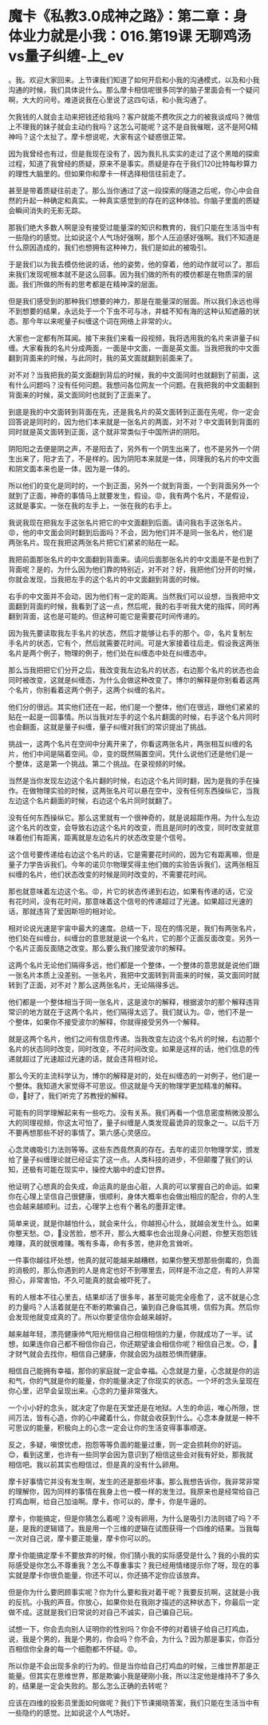 # 魔卡《私教3.0成神之路》：第二章：身体业力就是小我：016.第19课 无聊鸡汤vs量子纠缠-上_ev

。我。欢迎大家回来。上节课我们知道了如何开启和小我的沟通模式，以及和小我沟通的时候，我们具体说什么。那么摩卡相信呢很多同学的脑子里面会有一个疑问啊，大大的问号。难道说我在心里说了这四句话，和小我沟通了。

欠我钱的人就会主动来把钱还给我吗？客户就能不费吹灰之力的被我谈成吗？微信上不理我的妹子就会主动约我吗？这怎么可能呢？这不是自我催眠，这不是阿Q精神吗？这个太扯了。摩卡想说呢，大家有这个疑惑很正常。

因为我曾经也有过，但是我现在没有了，因为我扎扎实实的走过了这个黑暗的探索过程，知道了我曾经的质疑，原来不是事实。质疑是存在于我们120比特每秒算力的理性大脑里的。但如果你和摩卡一样选择相信往前走了。

甚至是带着质疑往前走了。那么当你通过了这一段探索的隧道之后呢，你心中会自然的升起一种确定和真实。一种真实感觉到的存在的这种体验。你脑子里面的质疑会瞬间消失的无影无踪。

那我们绝大多数人啊是没有接受过能量深的知识和教育的，我们只能在生活当中有一些隐约的感觉。比如说这个人气场好强啊，那个人压迫感好强啊。我们不知道是什么原因造成的，我们也想拥有这种神力，我们是如此的被吸引。

于是我们以为我去模仿他说的话，他的姿势，他的穿着，他的动作就可以了。那后来我们发现呢根本就不是这么回事。因为我们做的所有的模仿都是在物质深的层面。我们所做的所有的思考都是在精神深的层面。

但是我们感受到的那种我们想要的神力，那是在能量深的层面。所以我们永远也得不到想要的结果，永远处于一个下虫不可与冰，井蛙不知有海的这种认知遮蔽的状态。那今年以来呢量子纠缠这个词在网络上非常的火。

大家也一定都有所耳闻。接下来我们来看一段视频，我将选用我的名片来讲量子纠缠。大家看我的名片分成两面，一面是中文面，一面是英文面。当我把我的中文面翻到背面来的时候，与此同时，我的英文面就翻到前面来了。

对不对？当我把我的英文面翻到背后的时候，我的中文面同时也就翻到了前面，这有什么问题吗？没有任何问题。我想问各位网友一个问题。在我把我的中文面翻到背面来的时候，英文面同时也就到了正面来了。

到底是我的中文面转到背面在先，还是我名片的英文面转到正面在先呢，你一定会回答说是同时的，因为他们本来就是一张名片的两面，对不对？中文面转到背面的同时就是英文面转到正面，这个就非常类似于中国所讲的阴阳。

阴阳阳之去便是阴之声，不是阳去了，另外有一个阴生出来了，也不是另外一个阴生出来了，阳才去了，不是样的。因为阴阳本来就是一体，同理我的名片的中文面和阴文面本来也是一体，因为是一体的。

所以他们的变化是同时的，一个到正面，另外一个就到背面，一个到背面另外一个就到了正面，神奇的事情马上就要发生，假设。😡，我有两个名片，不是假设，这就是事实。一张在我的左手上，一张在我的右手上。

我说我现在把我左手这张名片把它的中文面翻到后面。请问我右手这张名片。😡，他的中文面会同时翻到后面吗？不会，因为他们并不是同一张名片，他们是两张名片。现在我把这两张名片把它们紧紧的贴在一起。

我把前面那张名片的中文面翻到背面来。请问后面那张名片的中文面是不是也到了背面呢？是的，为什么因为他们靠的特别近，对不对？好，我把他们分开的时候，你就会发现，当我把左手的这个名片的中文面翻到背面的时候。

右手的中文面并不会动，因为他们有一定的距离。当然我们可以设想，当我把中文面翻到背面的时候，我看到了这一点，然后呢，我的右手听我大佬的指挥，同时再翻到背面，这也是可能的。但这种可能它是需要花时间传递的。

因为我先要读取我左手名片的状态，然后才能够让右手的那个。😡，名片复制左手名片的状态，它有个，然后就需要花时间。可是大家接着往后走。假设我这两张名片是两个例子，物理的例子，他们处在纠缠态中处在纠缠态中。

那么当我把把它们分开之后，我改变我左边名片的状态，右边那个名片的状态也会同时被改变，这就是纠缠态，为什么会做这种改变了。博尔的解释是你别看着这两个名片，你别看着这两个例子，这两个纠缠的名片。

他们分的很远。其实他们还在一起，他们是一个整体，他们在很远，跟他们紧紧的贴在一起是一回事情。所以当我对左手的这个名片翻面的时候，右手这个名片同时也会翻面，这就是量子纠缠，量子纠缠对我们的常识提出了挑战。

挑战一，这两个名片在空间中分离开来了，你看这两张名片，两张相互纠缠的名片，他们中间是隔着空间。😡，变的既然隔置空间，凭什么说他们还是他们是一个整体，这是第一个挑战。第二个挑战。在录视频的时候。

当然是当你发现左边这个名片翻的时候，右边这个名片同时翻，因为是我的手在操作。在做物理实验的时候，这两张名片可以悬在空中，没有任何东西操纵它，当我左边这个名片翻面的时候，右边这个名片同时就翻了。

没有任何东西操纵它。那么这里就有一个很神奇的，就是说超距作用。为什么左边这个名片的改变，会导致右边这个名片的改变，而且是同时的改变，同时改变就意味着他们有距离，距离就是左边名片的状态改变是个信号。

这个信号要传递给右边这个名片的话，它是需要花时间的，因为它有距离嘛，但是量子力学告诉我们。今年的诺贝尔物理奖得主他们做的实验告诉我们，这两张相互纠缠的名片，他们状态改变的时候是同时改变的，不需要花时间。

那也就意味着左边这个名。😡，片它的状态传递到右边，如果有传递的话，它没有花时间，没有花时间，那意味着这个信号的传递超过了光速。如果超过光速的话，那就违背了爱因斯坦的相对论。

相对论说光速是宇宙中最大的速度。总结一下，现在的情况是，我们有两张名片，他们处在纠缠台，纠缠台的意思就是说一个名片，它的那个正面反面改变。另外一个名片正面反面随之改变。那么要么我们接受波尔的解释。

这两个名片无论他们隔得多远，他们都是一个整体，一个整体的意思就是说他们跟一张名片本质上没差别。一张名片，我把中文面转到背面来的时候，英文面同时就转到了正面，对不对？那么这两张名片，无论隔得多远。

他们都是一个整体相当于同一张名片，这是波尔的解释，根据波尔的那个解释违背常识的地方就在于这两个名片，他们隔得太远了。我们就认为。😡，他们不是一个整体，如果你不接受波尔的解释，你就得接受另外一个解释。

就是这两个名片，他们之间有信息传递。当我改变左边这个名片的时候，右边那个名片的状态同时改变，同时改变，不花时间改变。如果是这样的话，他们信息的传递就超过了光速超过光速的话，就会违背相对论。

那么今天的主流科学认为，博尔的解释是对的，处在纠缠态的一对例子，他们是一个整体。我知道大家觉得不可思议。但这就是今天的物理学更加精准的解释。😡，🎼好了，我们听完了苏教授的解释。

可能有的同学理解起来有一些吃力。没有关系。我们再看一个信息密度稍微没那么大的同理视频，你这太可怕了，量子纠缠是人类发现最诡异的现象之一。以后千万不要再想那些不好的事情了。第六感心灵感应。

心念灵魂吸引力法则等等。这些东西竟然真的存在。去年的诺贝尔物理学奖，颁发给了量子纠缠理论就已经证实了这一点。人类科技的进步，不但颠覆了我们的认知，还极有可能在现实中，操控大脑中的虚幻世界。

他证明了心想真的会失成，命运真的是由心脏，人真的可以掌握自己的命运。如果你在心理上坚信自己很健康，很顺利，身体大概率也会做出相应的配合，你的人生也会越来越顺利。过去，心理学上也有个著名的墨菲定律。

简单来说，就是你越怕什么，就会来什么，你越担心什么，就越会发生什么。如果你整天愁。😊，🎼没苦脸，想不开，那么大概率也会出现身心问题，你整天抱怨钱难赚，真的就很难赚。嘴有多毒，命有多苦，绝非危言耸听。

一件事你越往坏处想，他真的就可能越来越糟糕，如果你整天想那些倒霉的，负面的消极的，那么你遇到的人是肯定也好不到哪里去，同样是不治之症，有的人非常担心，非常害怕，不久可能真的就会被吓死了。

有的人根本不往心里去，结果却活了很多年，甚至可能完全痊愈了，这不就是心念的力量吗？人活着就是在不断的欺骗自己，骗到自己身临其境，信假为真。然后你会发现他就变成真的了。所以你要坚信你会越来越好。

越来越年轻，漂亮健康帅气阳光相信自己相信相信的力量，你就成功了一半。试想，如果连你自己都不相信你自己，你还期望谁会相信你呢？相信自己发。😊，🎼才财气就会去找你，相信自己健康，你就会因为战胜恐惧而健康。

相信自己能拥有幸福，那你的家庭就一定会幸福。心念就是力量，心念就是你的运和气，你的气就是你的能量，你的能量决定了你现实的状态。一个坏的念头呈现在你心里，迟早会呈现出来。心念的力量非常强大。

一个小小好的念头，就决定了你是在天堂还是在地狱。人生的命运，唯心所限，世间万法，皆有心造，你的心中藏着什么，你就会收获到什么。心念本身就是一种不可思议的能量，积极向上的心念一定会让你的生活变得事事顺遂。

反之，多疑，嗔恨忧虑，抱怨等等负面的能量过重，则一定会损耗你的好运。😊，看到这里，也许有一些同学会因为意识到了相信这些会对我有好处，那我就相信吧。我以前其实也相信过，但是真的没有什么卵用。

摩卡好事情它并没有发生啊，发生的还是那些坏事。那么我想告诉你，我非常非常的理解你，因为同样的事情在我身上也一模一样的发生过。我原来也是经常给自己打鸡血啊，给自己加油啊。摩卡，你可以的，摩卡，你是牛逼的。

摩卡，你能搞定，但是你猜怎么着呢？没有卵用，为什么是吸引力法则错了吗？不是，是我的逻辑错了。我是用一个三维的逻辑在试图获得一个四维的结果。当我每一次对自己说，摩卡要正能量，摩卡你可以的。

摩卡你能搞定摩卡不要放弃的时候，你们猜小我的实际感受是什么？我的小我的实际感受是你怎么不尊重我？怎么不尊重事实？我已经用情绪提示你了呀，现在的事实就是摩卡你很负能量，你还不可以，你还搞不定你应该放弃。

但是你为什么要罔顾事实呢？你为什么要和我对着干呢？我要反抗啊，这就是小我的反抗。小我的声音。你放心，如果你处在我刚才描述的这种状态下，你最后一定做不成。这就是我们日常说的对自己不诚实，自己骗自己玩。

试想一下，你会去向别人证明你的性别吗？你会不停的对着镜子给自己打鸡血，说，我是个男的，我是个男的，你会吗？你不会，为什么？因为那是事实，你百分百相信你全身的每一个细胞都不怀疑。😡。

所以你是不会出现多余的行为的。但是当你给自己打鸡血的时候，三维世界那是正能量。但其实在思维世界，那是欺骗小我是硬刚小我，所以注定他是维持不了多久的，结果是一定会失败的。那么怎么正确的去转呢？

应该在四维的投影员里面如何做呢？我们下节课揭晓答案，我们只能在生活当中有一些隐约的感觉。比如说这个人气场好。

